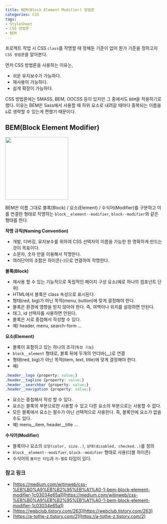 ```yaml
---
title: BEM(Block Element Modifier) 방법론
categories: CSS
tags:
- StyleSheet
- CSS 방법론
- BEM
---
```

프로젝트 작업 시 CSS `class`를 작명할 때 정해둔 기준이 없어 뭔가 기준을 정하고자 `CSS 방법론`을 알아본다.

먼저 CSS 방법론을 사용하는 이유는,
- 쉬운 유지보수가 가능하다.
- 재사용이 가능하다.
- 쉽게 확장이 가능하다.

CSS 방법론에는 SMASS, BEM, OOCSS 등이 있지만 그 중에서도 `BEM`을 적용하기로 했다. 이유는 BEM은 Sass에서 사용할 때 하위 요소로 내려갈 때마다 중복되는 이름을 `&`로 생략할 수 있는게 편했기 때문이다.

## BEM(Block Element Modifier)
<img src="/images/bem_logo.png" width="200" style="border:0 none;" />

BEM은 이름 그대로 블록(Block) / 요소(Element) / 수식어(Modifier)를 구분하고 이를 연결한 형태로 작명하는 `block__element--modifier`, `block--modifier`와 같은 형태를 띈다.

**작명 규칙(Naming Convention)**
- 개발, 디버깅, 유지보수를 위하여 CSS 선택자의 이름을 가능한 한 명확하게 만드는 것이 목표이다.
- 소문자, 숫자 만을 이용해서 작명한다.
- 여러단어의 조합은 하이픈(-)으로 연결하여 작명한다.

**블록(Block)**
- 재사용 할 수 있는 기능적으로 독립적인 페이지 구성 요소(예로 하나의 컴포넌트 단위)
- HTML에서 블록은 class 속성으로 표시된다.
- 형태(red, big)가 아닌 목적(menu, button)에 맞게 결정해야 한다.
- 블록은 환경에 영향을 받지 않아야 한다. 즉, 여백이나 위치를 설정하면 안된다.
- 태그, id 선택자를 사용하면 안된다.
- 블록은 서로 중첩해서 작성할 수 있다.
- 예) header, menu, search-form ...

**요소(Element)**
- 블록이 포함하고 있는 하나의 조각(`특정 기능`)
- `block__element` 형태로, 블록 뒤에 두개의 언더바(__)로 연결
- 형태(red, big)가 아닌 목적(item, text, title)에 맞게 결정해야 한다.
- 예)
``` css
.header__logo {property: value;}
.header__tagline {property: value;}
.header__searchbar {property: value;}
.header__navigation {property: value;}
```
- 요소는 중첩해서 작성 할 수 있다.
- 요소는 블록의 부분으로만 사용할 수 있고 다른 요소의 부분으로는 사용할 수 없다.
- 모든 블록에서 요소는 필수가 아닌 선택적으로 사용한다. 즉, 블록안에 요소가 없을 수도 있다.
- 예) menu__item, header__title ...

**수식어(Modifier)**
- 블록이나 요소의 `모양(color, size..)`, `상태(disabled, checked..)`를 정의
- `block__element--modifier`, `block--modifier` 형태로 사용(더블 하이픈)
- 수식어의 `블리언 타입`과 `키-벨류` 타입이 있다.


### 참고 링크
- [https://medium.com/witinweb/css-%EB%B0%A9%EB%B2%95%EB%A1%A0-1-bem-block-element-modifier-1c03034e65a1](https://medium.com/witinweb/css-%EB%B0%A9%EB%B2%95%EB%A1%A0-1-bem-block-element-modifier-1c03034e65a1)
- [https://webclub.tistory.com/263](https://webclub.tistory.com/263)
- [https://a-tothe-z.tistory.com/2](https://a-tothe-z.tistory.com/2)